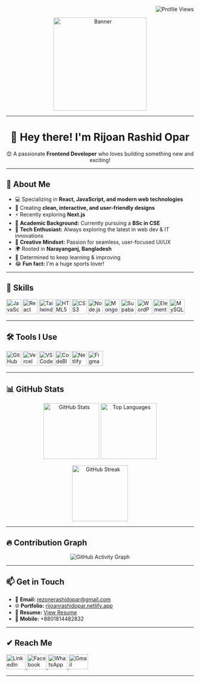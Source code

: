 <p align="right">
  <img src="https://komarev.com/ghpvc/?username=opar2043&label=Profile%20views&color=0e75b6&style=flat" alt="Profile Views" />
</p>

<div align="center">
  <img height="250" src="https://i.ibb.co.com/C5mPXqWy/git-Hub-Png2.png" alt="Banner" />
</div>

---

<h1 align="center">👋 Hey there! I'm Rijoan Rashid Opar</h1>

<p align="center">
😊 A passionate <b>Frontend Developer</b> who loves building something new and exciting!  
</p>

---

## 🚀 About Me  

- 💻 Specializing in **React, JavaScript, and modern web technologies**  
- 🎨 Creating **clean, interactive, and user-friendly designs**  
- ⚡ Recently exploring **Next.js**  
- 🔹 **Academic Background:** Currently pursuing a **BSc in CSE**  
- 🔹 **Tech Enthusiast:** Always exploring the latest in web dev & IT innovations  
- 🔹 **Creative Mindset:** Passion for seamless, user-focused UI/UX  
- 🌍 Rooted in **Narayanganj, Bangladesh**  
- 🎯 Determined to keep learning & improving  
- 😂 **Fun fact:** I'm a huge sports lover!  

---

## 🏴 Skills  

<div align="left">
  <img src="https://cdn.jsdelivr.net/gh/devicons/devicon/icons/javascript/javascript-original.svg" height="40" alt="JavaScript" />
  <img src="https://cdn.jsdelivr.net/gh/devicons/devicon/icons/react/react-original.svg" height="40" alt="React" />
  <img src="https://skillicons.dev/icons?i=tailwind" height="40" alt="Tailwind CSS" />
  <img src="https://skillicons.dev/icons?i=html" height="40" alt="HTML5" />
  <img src="https://skillicons.dev/icons?i=css" height="40" alt="CSS3" />
  <img src="https://skillicons.dev/icons?i=nodejs" height="40" alt="Node.js" />
  <img src="https://skillicons.dev/icons?i=mongodb" height="40" alt="MongoDB" />
  <img src="https://skillicons.dev/icons?i=supabase" height="40" alt="Supabase" />
  <img src="https://skillicons.dev/icons?i=wordpress" height="40" alt="WordPress" />
  <img src="https://skillicons.dev/icons?i=elementor" height="40" alt="Elementor" />
  <img src="https://skillicons.dev/icons?i=mysql" height="40" alt="MySQL" />
</div>

---

## 🛠 Tools I Use  

<div align="left">
  <img src="https://skillicons.dev/icons?i=github" height="40" alt="GitHub" />
  <img src="https://skillicons.dev/icons?i=vercel" height="40" alt="Vercel" />
  <img src="https://skillicons.dev/icons?i=vscode" height="40" alt="VS Code" />
  <img src="https://skillicons.dev/icons?i=codeblocks" height="40" alt="CodeBlocks" />
  <img src="https://skillicons.dev/icons?i=netlify" height="40" alt="Netlify" />
  <img src="https://skillicons.dev/icons?i=figma" height="40" alt="Figma" />
</div>

---

## 📊 GitHub Stats  

<p align="center">
  <img src="https://github-readme-stats.vercel.app/api?username=opar2043&theme=dracula&show_icons=true&count_private=true&include_all_commits=true" height="150" alt="GitHub Stats"/>
  <img src="https://github-readme-stats.vercel.app/api/top-langs?username=opar2043&layout=compact&langs_count=6&theme=dracula" height="150" alt="Top Languages"/>
</p>

<p align="center">
  <img src="https://github-readme-streak-stats.herokuapp.com?user=opar2043&theme=dracula&hide_border=false" height="150" alt="GitHub Streak"/>
</p>

---

## 🔥 Contribution Graph  

<p align="center">
  <img src="https://github-readme-activity-graph.vercel.app/graph?username=opar2043&theme=dracula&hide_border=false" alt="GitHub Activity Graph"/>
</p>

---

## 📫 Get in Touch  

- 📧 **Email:** [rezonerashidopar@gmail.com](mailto:rezonerashidopar@gmail.com)  
- 🌐 **Portfolio:** [rijoanrashidopar.netlify.app](https://rijoanrashidopar.netlify.app/)  
- 📄 **Resume:** [View Resume](https://drive.google.com/file/d/14NamTFWQswBPswZG26jgNcrmGdJaubmj/view?usp=sharing)  
- 📱 **Mobile:** +8801814482832  

---

## ✔ Reach Me  

<div align="left">
  <a href="https://www.linkedin.com/in/rijoan-rashid-opar/" target="_blank">
     <img src="https://raw.githubusercontent.com/maurodesouza/profile-readme-generator/master/src/assets/icons/social/linkedin/default.svg" width="52" height="40" alt="LinkedIn" />
  </a>
  <a href="https://www.facebook.com/share/1AY9hw3GT2/" target="_blank">
    <img src="https://raw.githubusercontent.com/maurodesouza/profile-readme-generator/master/src/assets/icons/social/facebook/default.svg" width="52" height="40" alt="Facebook" />
  </a>
  <a href="https://wa.me/qr/7FADY5JLDLSMB1" target="_blank">
    <img src="https://raw.githubusercontent.com/maurodesouza/profile-readme-generator/master/src/assets/icons/social/whatsapp/default.svg" width="52" height="40" alt="WhatsApp" />
  </a>
  <a href="mailto:rezonerashidopar@gmail.com" target="_blank">
    <img src="https://raw.githubusercontent.com/maurodesouza/profile-readme-generator/master/src/assets/icons/social/gmail/default.svg" width="52" height="40" alt="Gmail" />
  </a>
</div>

---


